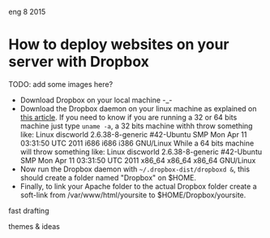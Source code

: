 <permalink>eng</permalink>
<month>8</month>
<year>2015</year>

# How to deploy websites on your server with Dropbox

<hidden>TODO: add some images here?</hidden>

 - Download Dropbox on your local machine -_-
 - Download the Dropbox daemon on your linux machine as explained on [this article](https://www.dropbox.com/install?os=lnx). If you need to know if you are running a 32 or 64 bits machine just type `uname -a`, a 32 bits machine withh throw something like:
 Linux discworld 2.6.38-8-generic #42-Ubuntu SMP Mon Apr 11 03:31:50 UTC 2011 i686 i686 i386 GNU/Linux
 While a 64 bits machine will throw something like:
 Linux discworld 2.6.38-8-generic #42-Ubuntu SMP Mon Apr 11 03:31:50 UTC 2011 x86_64 x86_64 x86_64 GNU/Linux 
 - Now run the Dropbox daemon with `~/.dropbox-dist/dropboxd &`, this should create a folder named "Dropbox" on $HOME.
 - Finally, to link your Apache folder to the actual Dropbox folder create a soft-link from /var/www/html/yoursite to $HOME/Dropbox/yoursite.

<hidden>fast drafting</hidden>

<hidden>themes & ideas</hidden>

